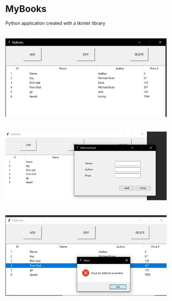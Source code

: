 # MyBooks
Python application created with a tkinter library
# ![alt text](https://github.com/PanVova/MyBooks/blob/master/3.JPG)
# ![alt text](https://github.com/PanVova/MyBooks/blob/master/8.JPG)
# ![alt text](https://github.com/PanVova/MyBooks/blob/master/9.JPG)

